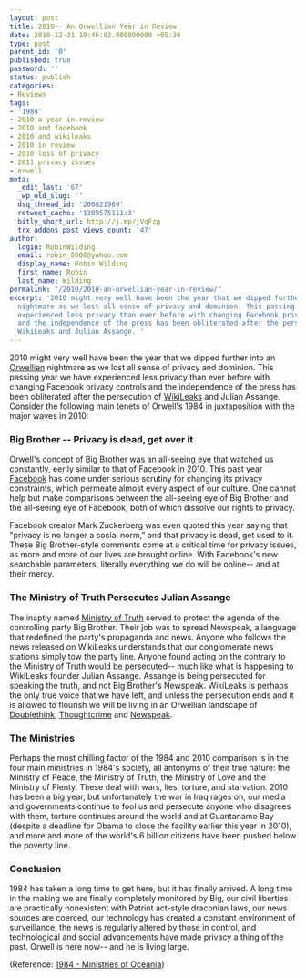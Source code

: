 ```yaml
---
layout: post
title: 2010-- An Orwellian Year in Review
date: 2010-12-31 19:46:02.000000000 +05:30
type: post
parent_id: '0'
published: true
password: ''
status: publish
categories:
- Reviews
tags:
- '1984'
- 2010 a year in review
- 2010 and facebook
- 2010 and wikileaks
- 2010 in review
- 2010 loss of privacy
- 2011 privacy issues
- orwell
meta:
  _edit_last: '67'
  _wp_old_slug: ''
  dsq_thread_id: '200821969'
  retweet_cache: '1309575111:3'
  bitly_short_url: http://j.mp/jVqFzg
  trx_addons_post_views_count: '47'
author:
  login: RobinWilding
  email: robin_8000@yahoo.com
  display_name: Robin Wilding
  first_name: Robin
  last_name: Wilding
permalink: "/2010/2010-an-orwellian-year-in-review/"
excerpt: '2010 might very well have been the year that we dipped further into an Orwellian
  nightmare as we lost all sense of privacy and dominion. This passing year we have
  experienced less privacy than ever before with changing Facebook privacy controls
  and the independence of the press has been obliterated after the persecution of
  WikiLeaks and Julian Assange. '
---
```

<p>2010 might very well have been the year that we dipped further into an <a href="http://en.wikipedia.org/wiki/Orwellian">Orwellian</a> nightmare as we lost all sense of privacy and dominion. This passing year we have experienced less privacy than ever before with changing Facebook privacy controls and the independence of the press has been obliterated after the persecution of <a href="http://213.251.145.96/">WikiLeaks</a> and Julian Assange.  Consider the following main tenets of Orwell's 1984 in juxtaposition with the major waves in 2010:</p>
<h3>Big Brother -- Privacy is dead, get over it</h3>
<p>Orwell's concept of <a href="http://en.wikipedia.org/wiki/Big_Brother_%28Nineteen_Eighty-Four%29">Big Brother</a> was an all-seeing eye that watched us constantly, eerily similar to that of Facebook in 2010.  This past year <a href="http://www.facebook.com/">Facebook</a> has come under serious scrutiny for changing its privacy constraints, which permeate almost every aspect of our culture. One cannot help but make comparisons between the all-seeing eye of Big Brother and the all-seeing eye of Facebook, both of which dissolve our rights to privacy.</p>
<p>Facebook creator Mark Zuckerberg was even quoted this year saying that "privacy is no longer a social norm," and that privacy is dead, get used to it. These Big Brother-style comments come at a critical time for privacy issues, as more and more of our lives are brought online. With Facebook's new searchable parameters, literally everything we do will be online-- and at their mercy.</p>

<h3>The Ministry of Truth Persecutes Julian Assange</h3>
<p>The inaptly named <a href="http://en.wikipedia.org/wiki/Ministry_of_Truth">Ministry of Truth</a> served to protect the agenda of the controlling party Big Brother. Their job was to spread Newspeak, a language that redefined the party's propaganda and news. Anyone who follows the news released on WikiLeaks understands that our conglomerate news stations simply tow the party line. Anyone found acting on the contrary to the Ministry of Truth would be persecuted-- much like what is happening to WikiLeaks founder Julian Assange.  Assange is being persecuted for speaking the truth, and not Big Brother's Newspeak. WikiLeaks is perhaps the only true voice that we have left, and unless the persecution ends and it is allowed to flourish we will be living in an Orwellian landscape of <a href="http://en.wikipedia.org/wiki/Doublethink">Doublethink</a>, <a href="http://en.wikipedia.org/wiki/Thoughtcrime">Thoughtcrime</a> and <a href="http://en.wikipedia.org/wiki/Newspeak">Newspeak</a>.</p>
<h3>The Ministries</h3>
<p>Perhaps the most chilling factor of the 1984 and 2010 comparison is in the four main ministries in 1984's society, all antonyms of their true nature: the Ministry of Peace, the Ministry of Truth, the Ministry of Love and the Ministry of Plenty. These deal with wars, lies, torture, and starvation. 2010 has been a big year, but unfortunately the war in Iraq rages on, our media and governments continue to fool us and persecute anyone who disagrees with them, torture continues around the world and at Guantanamo Bay (despite a deadline for Obama to close the facility earlier this year in 2010), and more and more of the world's 6 billion citizens have been pushed below the poverty line. </p>
<h3>Conclusion</h3>
<p>1984 has taken a long time to get here, but it has finally arrived. A long time in the making we are finally completely monitored by Big, our civil liberties are practically nonexistent with Patriot act-style draconian laws, our news sources are coerced, our technology has created a constant environment of surveillance, the news is regularly altered by those in control, and technological and social advancements have made privacy a thing of the past. Orwell is here now-- and he is living large.</p>
<p>(Reference: <a href="http://en.wikipedia.org/wiki/Nineteen_Eighty-Four#Ministries_of_Oceania">1984 - Ministries of Oceania</a>)</p>
